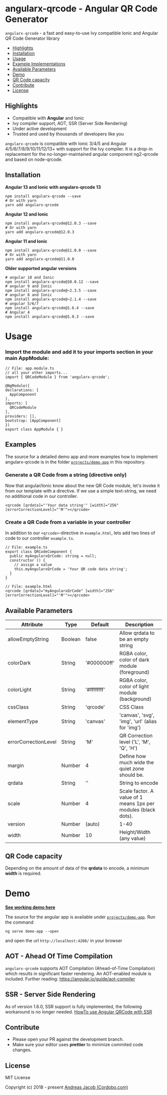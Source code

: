 # angularx-qrcode - Angular QR Code Generator

`angularx-qrcode` - a fast and easy-to-use Ivy compatible Ionic and Angular QR Code Generator library

- [Highlights](#highlights)
- [Installation](#installation)
- [Usage](#usage)
- [Example Implementations](#examples)
- [Available Parameters](#available-parameters)
- [Demo](#demo)
- [QR Code capacity](#qr-code-capacity)
- [Contribute](#contribute)
- [License](#license)

## Highlights

- Compatible with **Angular** and Ionic
- Ivy compiler support, AOT, SSR (Server Side Rendering)
- Under active development
- Trusted and used by thousands of developers like you

`angularx-qrcode` is compatible with Ionic 3/4/5 and Angular 4/5/6/7/8/9/10/11/12/13+ with support for the Ivy compiler. It is a drop-in replacement for the no-longer-maintained angular component ng2-qrcode and based on node-qrcode.

## Installation

**Angular 13 and Ionic with angularx-qrcode 13**

```
npm install angularx-qrcode --save
# Or with yarn
yarn add angularx-qrcode
```

**Angular 12 and Ionic**

```
npm install angularx-qrcode@12.0.3 --save
# Or with yarn
yarn add angularx-qrcode@12.0.3
```

**Angular 11 and Ionic**

```
npm install angularx-qrcode@11.0.0 --save
# Or with yarn
yarn add angularx-qrcode@11.0.0
```

**Older supported angular versions**

```
# angular 10 and Ionic
npm install angularx-qrcode@10.0.12 --save
# angular 9 and Ionic
npm install angularx-qrcode@~2.3.5 --save
# angular 8 and Ionic
npm install angularx-qrcode@~2.1.4 --save
# angular 5/6/7
npm install angularx-qrcode@1.6.4 --save
# Angular 4
npm install angularx-qrcode@1.0.3 --save
```

# Usage

### Import the module and add it to your imports section in your main AppModule:

```
// File: app.module.ts
// all your other imports...
import { QRCodeModule } from 'angularx-qrcode';

@NgModule({
declarations: [
  AppComponent
],
imports: [
  QRCodeModule
],
providers: [],
bootstrap: [AppComponent]
})
export class AppModule { }
```

## Examples

The source for a detailed demo app and more examples how to implement angularx-qrcode is in the folder [`projects/demo-app`](projects/demo-app/src/app) in this repository.

### Generate a QR Code from a string (directive only)

Now that angular/Ionic know about the new QR Code module,
let's invoke it from our template with a directive.
If we use a simple text-string, we need no additional
code in our controller.

```
<qrcode [qrdata]="'Your data string'" [width]="256" [errorCorrectionLevel]="'M'"></qrcode>
```

### Create a QR Code from a variable in your controller

In addition to our `<qrcode>`-directive in `example.html`,
lets add two lines of code to our controller `example.ts`.

```
// File: example.ts
export class QRCodeComponent {
  public myAngularxQrCode: string = null;
  constructor () {
    // assign a value
    this.myAngularxQrCode = 'Your QR code data string';
  }
}

// File: example.html
<qrcode [qrdata]="myAngularxQrCode" [width]="256" [errorCorrectionLevel]="'M'"></qrcode>
```

## Available Parameters

| Attribute            | Type    | Default     | Description                                                    |
| -------------------- | ------- | ----------- | -------------------------------------------------------------- |
| allowEmptyString     | Boolean | false       | Allow qrdata to be an empty string                             |
| colorDark            | String  | '#000000ff' | RGBA color, color of dark module (foreground)                  |
| colorLight           | String  | '#ffffffff' | RGBA color, color of light module (background)                 |
| cssClass             | String  | 'qrcode'    | CSS Class                                                      |
| elementType          | String  | 'canvas'    | 'canvas', 'svg', 'img', 'url' (alias for 'img')                |
| errorCorrectionLevel | String  | 'M'         | QR Correction level ('L', 'M', 'Q', 'H')                       |
| margin               | Number  | 4           | Define how much wide the quiet zone should be.                 |
| qrdata               | String  | ''          | String to encode                                               |
| scale                | Number  | 4           | Scale factor. A value of 1 means 1px per modules (black dots). |
| version              | Number  | (auto)      | 1-40                                                           |
| width                | Number  | 10          | Height/Width (any value)                                       |

## QR Code capacity

Depending on the amount of data of the **qrdata** to encode, a minimum **width** is required.

# Demo

**[See working demo here](https://cordobo.github.io/angularx-qrcode/)**

The source for the angular app is available under [`projects/demo-app`](projects/demo-app). Run the command

```
ng serve demo-app --open
```

and open the url `http://localhost:4200/` in your browser

## AOT - Ahead Of Time Compilation

`angularx-qrcode` supports AOT Compilation (Ahead-of-Time Compilation) which results in significant faster rendering. An AOT-enabled module is included. Further reading: https://angular.io/guide/aot-compiler

## SSR - Server Side Rendering

As of version 1.6.0, SSR support is fully implemented, the following workaround is no longer needed. [HowTo use Angular QRCode with SSR](https://github.com/Cordobo/angularx-qrcode/issues/5)

## Contribute

- Please open your PR against the development branch.
- Make sure your editor uses **prettier** to minimize commited code changes.

## License

MIT License

Copyright (c) 2018 - present [Andreas Jacob (Cordobo.com)](http://cordobo.com/)
